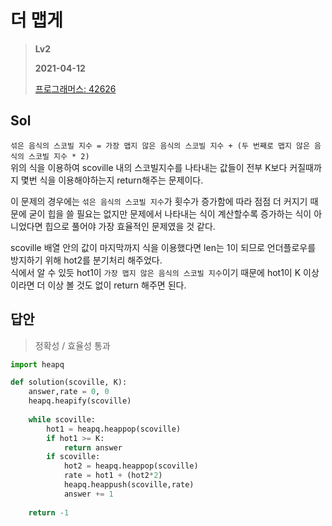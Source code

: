 # 더 맵게
>
> **Lv2**
>
> **2021-04-12**
>
> [프로그래머스: 42626](https://programmers.co.kr/learn/courses/30/lessons/42626)

## Sol
`섞은 음식의 스코빌 지수 = 가장 맵지 않은 음식의 스코빌 지수 + (두 번째로 맵지 않은 음식의 스코빌 지수 * 2)`  
위의 식을 이용하여 scoville 내의 스코빌지수를 나타내는 값들이 전부 K보다 커질때까지 몇번 식을 이용해야하는지 return해주는 문제이다.  


이 문제의 경우에는 `섞은 음식의 스코빌 지수`가 횟수가 증가함에 따라 점점 더 커지기 때문에 굳이 힙을 쓸 필요는 없지만 문제에서 나타내는 식이 계산할수록 증가하는 식이 아니었다면 힙으로 풀어야 가장 효율적인 문제였을 것 같다.

scoville 배열 안의 값이 마지막까지 식을 이용했다면 len는 1이 되므로 언더플로우를 방지하기 위해 hot2를 분기처리 해주었다.  
식에서 알 수 있듯 hot1이 `가장 맵지 않은 음식의 스코빌 지수`이기 때문에 hot1이 K 이상이라면 더 이상 볼 것도 없이 return 해주면 된다.


## 답안
> 정확성 / 효율성 통과
```python
import heapq

def solution(scoville, K):
    answer,rate = 0, 0
    heapq.heapify(scoville)
    
    while scoville:
        hot1 = heapq.heappop(scoville)
        if hot1 >= K:
            return answer
        if scoville:
            hot2 = heapq.heappop(scoville)
            rate = hot1 + (hot2*2)
            heapq.heappush(scoville,rate)
            answer += 1                
    
    return -1
```